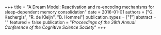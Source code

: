 +++
title = "A Dream Model: Reactivation and re-encoding mechanisms for sleep-dependent memory consolidation"
date = 2016-01-01
authors = ["G. Kachergis", "R. de Kleijn", "B. Hommel"]
publication_types = ["1"]
abstract = ""
featured = false
publication = "*Proceedings of the 38th Annual Conference of the Cognitive Science Society*"
+++


